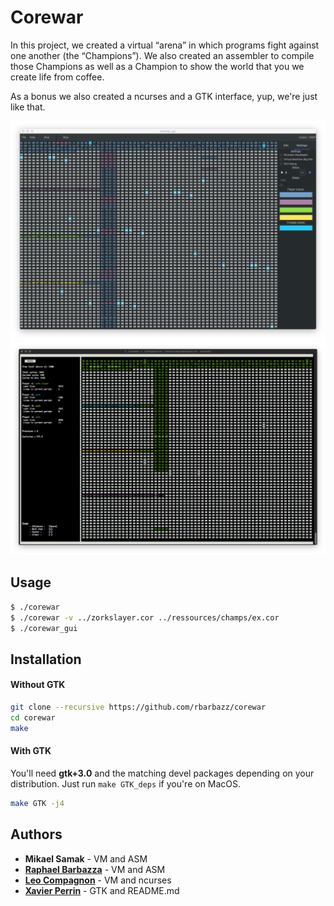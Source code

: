 # Corewar

In this project, we created a virtual “arena” in which programs fight
against one another (the “Champions”). We also created an assembler to compile
those Champions as well as a Champion to show the world that you we create life from
coffee.

As a bonus we also created a ncurses and a GTK interface, yup, we're just like that.

![gtk](ressources/pictures/gtk.png)
![ncurses](ressources/pictures/ncurses.png)

## Usage
``` bash
$ ./corewar
$ ./corewar -v ../zorkslayer.cor ../ressources/champs/ex.cor
$ ./corewar_gui
```

## Installation
#### Without GTK
``` bash
git clone --recursive https://github.com/rbarbazz/corewar
cd corewar
make
```
#### With GTK
You'll need __gtk+3.0__ and the matching devel packages depending on your distribution.
Just run `make GTK_deps` if you're on MacOS.
``` bash
make GTK -j4
```
## Authors
- __Mikael Samak__ - VM and ASM
- __[Raphael Barbazza](https://github.com/rbarbazz/)__ - VM and ASM
- __[Leo Compagnon](https://github.com/compalele)__ - VM and ncurses
- __[Xavier Perrin](https://github.com/selfsigned)__ - GTK and README.md
